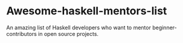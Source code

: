 # Awesome-haskell-mentors-list
An amazing list of Haskell developers who want to mentor beginner-contributors in open source projects.
